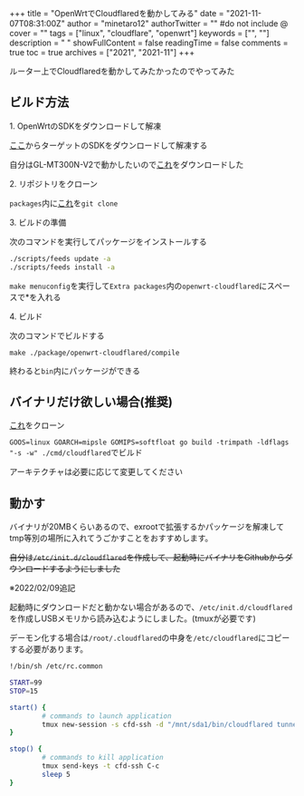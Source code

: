 +++
title = "OpenWrtでCloudflaredを動かしてみる"
date = "2021-11-07T08:31:00Z"
author = "minetaro12"
authorTwitter = "" #do not include @
cover = ""
tags = ["linux", "cloudflare", "openwrt"]
keywords = ["", ""]
description = " "
showFullContent = false
readingTime = false
comments = true
toc = true
archives = ["2021", "2021-11"]
+++

ルーター上でCloudflaredを動かしてみたかったのでやってみた

## ビルド方法

1\.  OpenWrtのSDKをダウンロードして解凍

[ここ](https://downloads.openwrt.org/)からターゲットのSDKをダウンロードして解凍する

自分はGL-MT300N-V2で動かしたいので[これ](https://archive.openwrt.org/releases/21.02.0/targets/ramips/mt76x8/openwrt-sdk-21.02.0-ramips-mt76x8_gcc-8.4.0_musl.Linux-x86_64.tar.xz)をダウンロードした

2\. リポジトリをクローン

`packages`内に[これ](https://github.com/minetaro12/openwrt-cloudflared)を`git clone`

3\. ビルドの準備

次のコマンドを実行してパッケージをインストールする

```bash
./scripts/feeds update -a
./scripts/feeds install -a
```

`make menuconfig`を実行して`Extra packages`内の`openwrt-cloudflared`にスペースで*を入れる

4\. ビルド

次のコマンドでビルドする

`make ./package/openwrt-cloudflared/compile`

終わると`bin`内にパッケージができる

## バイナリだけ欲しい場合(推奨)

[これ](https://github.com/cloudflare/cloudflared)をクローン

`GOOS=linux GOARCH=mipsle GOMIPS=softfloat go build -trimpath -ldflags "-s -w" ./cmd/cloudflared`でビルド

アーキテクチャは必要に応じて変更してください

## 動かす

バイナリが20MBくらいあるので、exrootで拡張するかパッケージを解凍してtmp等別の場所に入れてうごかすことをおすすめします。

~~自分は`/etc/init.d/cloudflared`を作成して、起動時にバイナリをGithubからダウンロードするようにしました~~

※2022/02/09追記

起動時にダウンロードだと動かない場合があるので、`/etc/init.d/cloudflared`を作成しUSBメモリから読み込むようにしました。(tmuxが必要です)

デーモン化する場合は`/root/.cloudflared`の中身を`/etc/cloudflared`にコピーする必要があります。

```bash
!/bin/sh /etc/rc.common

START=99
STOP=15

start() {
        # commands to launch application
        tmux new-session -s cfd-ssh -d "/mnt/sda1/bin/cloudflared tunnel --hostname ssh.example.com --url ssh://localhost:22 --no-autoupdate"
}

stop() {
        # commands to kill application
        tmux send-keys -t cfd-ssh C-c
        sleep 5
}
```
